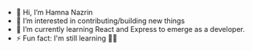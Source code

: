 - 👋 Hi, I’m Hamna Nazrin
- 👀 I’m interested in contributing/building new things
- 🌱 I’m currently learning React and Express to emerge as a developer.
- ⚡ Fun fact: I'm still learning ✌🏻

<!---
Hamna-Nazrin/Hamna-Nazrin is a ✨ special ✨ repository because its `README.md` (this file) appears on your GitHub profile.
You can click the Preview link to take a look at your changes.
--->
